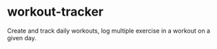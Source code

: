 # workout-tracker
Create and track daily workouts, log multiple exercise in a workout on a given day.
